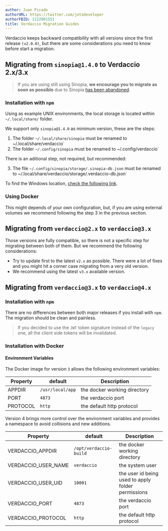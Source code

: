 ```yaml
---
author: Juan Picado
authorURL: https://twitter.com/jotadeveloper
authorFBID: 1122901551
title: Verdaccio Migration Guides
---
```


Verdaccio keeps backward compatibility with all versions since the first release `(v2.0.0)`, but there are some considerations you need to know before start a migration.  

## Migrating from `sinopia@1.4.0` to Verdaccio 2.x/3.x

> If you are using still using Sinopia, **we encourage you to migrate as soon as possible** due to Sinopia [has been abandoned](https://github.com/rlidwka/sinopia/issues/376).

 
### Installation with `npm`

Using as example UNIX environments, the local storage is located within `~/.local/share/` folder.

We support only `sinopia@1.4.0` as minimum version, these are the steps:

1. The folder `~/.local/share/sinopia` must be renamed to ~/.local/share/verdaccio`
2. The folder `~/.config/sinopia` must be renamed to ~/.config/verdaccio`

There is an aditional step, not required, but recommended:

3. The file `~/.config/sinopia/storage/.sinopia-db.json` must be renamed to ~/.local/share/verdaccio/storage/.verdaccio-db.json`

To find the Windows location, [check the following link](https://verdaccio.org/docs/en/cli#default-storage-location).

### Using Docker

This might depends of your own configuration, but, if you are using external volumes we recommend following the step 3 in the previous section. 


## Migrating from `verdaccio@2.x` to `verdaccio@3.x`

Those versions are fully compatible, so there is not a specific step for migrating between both of them. 
But we recommend the following considerations:

* Try to update first to the latest `v2.x` as possible. There were a lot of fixes and you might hit a corner case migrating from a very old version.
* We recommend using the latest `v3.x` available version.


## Migrating from `verdaccio@3.x` to `verdaccio@4.x`

### Installation with `npm`

There are no differences between both major releases if you install with `npm`. The migration should be clean and painless.

> If you decided to use the `JWT` token signature instead of the `legacy` one, all the client side tokens will be invalidated.

### Installation with Docker

#### Environment Variables

The Docker image for version `3` allows the following environment variables:

Property | default | Description
--- | --- | --- 
APPDIR | `/usr/local/app` | the docker working directory
PORT | `4873` | the verdaccio port
PROTOCOL | `http` | the default http protocol

Version 4 brings more control over the environment variables and provides a namespace to avoid collisions and new additions. 

Property | default | Description
--- | --- | --- 
VERDACCIO_APPDIR | `/opt/verdaccio-build` | the docker working directory
VERDACCIO_USER_NAME | `verdaccio` | the system user 
VERDACCIO_USER_UID | `10001` | the user id being used to apply folder permissions
VERDACCIO_PORT | `4873` | the verdaccio port
VERDACCIO_PROTOCOL | `http` | the default http protocol
